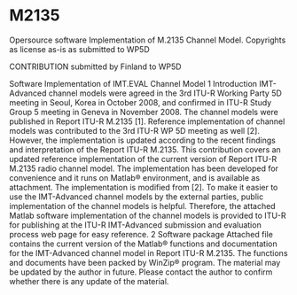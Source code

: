 # M2135
Opersource software Implementation of M.2135 Channel Model. Copyrights as license as-is  as submitted to  WP5D

CONTRIBUTION submitted by Finland  to WP5D

Software Implementation of IMT.EVAL Channel Model
1	Introduction
IMT-Advanced channel models were agreed in the 3rd ITU-R Working Party 5D meeting in Seoul, Korea in October 2008, and confirmed in ITU-R Study Group 5 meeting in Geneva in November 2008. The channel models were published in Report ITU-R M.2135 [1]. Reference implementation of channel models was contributed to the 3rd ITU-R WP 5D meeting as well [2].
However, the implementation is updated according to the recent findings and interpretation of the Report ITU-R M.2135.
This contribution covers an updated reference implementation of the current version of Report ITU-R M.2135 radio channel model. The implementation has been developed for convenience and it runs on Matlab® environment, and is available as attachment. The implementation is modified from [2].
To make it easier to use the IMT-Advanced channel models by the external parties, public implementation of the channel models is helpful. Therefore, the attached Matlab software implementation of the channel models is provided to ITU-R for publishing at the ITU-R IMT-Advanced submission and evaluation process web page for easy reference.
2	Software package
Attached file contains the current version of the Matlab® functions and documentation for the IMT-Advanced channel model in Report ITU-R M.2135. The functions and documents have been packed by WinZip® program. The material may be updated by the author in future. Please contact the author to confirm whether there is any update of the material.


